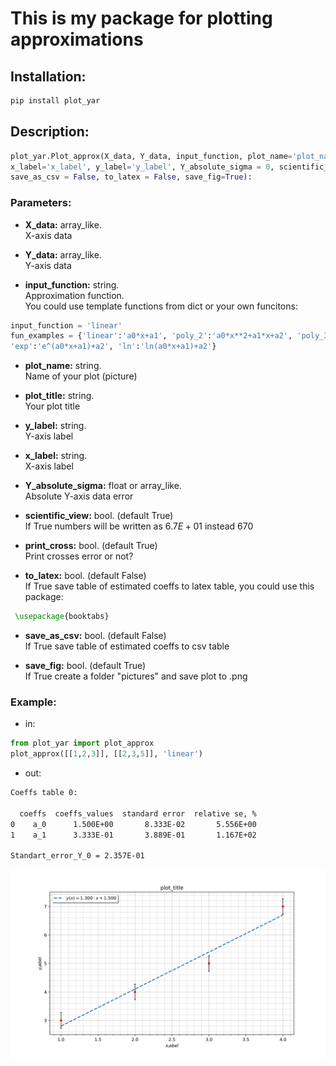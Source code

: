  # This is my package for plotting approximations

## Installation:

```bash
pip install plot_yar
```

## Description:

```python
plot_yar.Plot_approx(X_data, Y_data, input_function, plot_name='plot_name', plot_title='plot_title', 
x_label='x_label', y_label='y_label', Y_absolute_sigma = 0, scientific_view = True, print_cross = True, 
save_as_csv = False, to_latex = False, save_fig=True): 
```

### Parameters:

 -  __X_data:__ array_like.  
X-axis data
 

 -  __Y_data:__ array_like.  
Y-axis data


 -  __input_function:__ string.  
Approximation function.    
You could use template functions from dict or your own funcitons: 
 ```python
input_function = 'linear' 
fun_examples = {'linear':'a0*x+a1', 'poly_2':'a0*x**2+a1*x+a2', 'poly_3':'a0*x**3+a1*x**2+a2*x+a3',
'exp':'e^(a0*x+a1)+a2', 'ln':'ln(a0*x+a1)+a2'}
```
 - __plot_name:__ string.  
Name of your plot (picture)


 - __plot_title:__ string.  
Your plot title


 - __y_label:__ string.  
Y-axis label

 - __x_label:__ string.  
X-axis label


 - __Y_absolute_sigma:__ float or array_like.  
Absolute Y-axis data error


 - __scientific_view:__ bool. (default True)  
If True numbers will be written as $6.7 E + 01$ instead $670$


 - __print_cross:__ bool.  (default True)  
Print crosses error or not?

 - __to_latex:__ bool.  (default False)  
If True save table of estimated coeffs to latex table, you could use this package:
```latex
 \usepackage{booktabs}
```

 - __save_as_csv:__ bool.  (default False)  
If True save table of estimated coeffs to csv table


 - __save_fig:__ bool.  (default True)  
If True create a folder "pictures" and save plot to .png


### Example:
 - in:
```python
from plot_yar import plot_approx
plot_approx([[1,2,3]], [[2,3,5]], 'linear')
```

 - out:

```bash
Coeffs table 0: 

  coeffs  coeffs_values  standard error  relative se, %
0    a_0      1.500E+00       8.333E-02       5.556E+00
1    a_1      3.333E-01       3.889E-01       1.167E+02

Standart_error_Y_0 = 2.357E-01
```

![name](plot_name.png)
